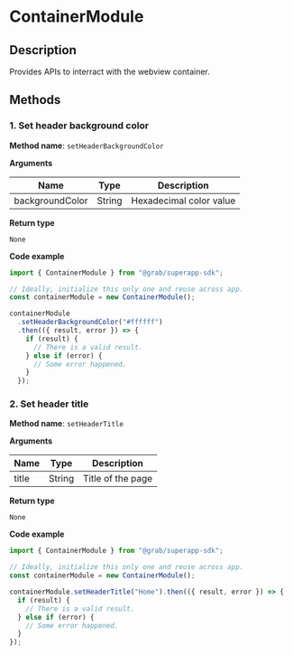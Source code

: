 # ContainerModule

## Description

Provides APIs to interract with the webview container.

## Methods

### 1. Set header background color

**Method name**: `setHeaderBackgroundColor`

**Arguments**

| Name            | Type   | Description             |
| --------------- | ------ | ----------------------- |
| backgroundColor | String | Hexadecimal color value |

**Return type**

`None`

**Code example**

```javascript
import { ContainerModule } from "@grab/superapp-sdk";

// Ideally, initialize this only one and reuse across app.
const containerModule = new ContainerModule();

containerModule
  .setHeaderBackgroundColor("#ffffff")
  .then(({ result, error }) => {
    if (result) {
      // There is a valid result.
    } else if (error) {
      // Some error happened.
    }
  });
```

### 2. Set header title

**Method name**: `setHeaderTitle`

**Arguments**

| Name  | Type   | Description       |
| ----- | ------ | ----------------- |
| title | String | Title of the page |

**Return type**

`None`

**Code example**

```javascript
import { ContainerModule } from "@grab/superapp-sdk";

// Ideally, initialize this only one and reuse across app.
const containerModule = new ContainerModule();

containerModule.setHeaderTitle("Home").then(({ result, error }) => {
  if (result) {
    // There is a valid result.
  } else if (error) {
    // Some error happened.
  }
});
```
